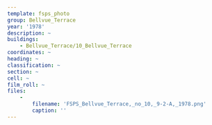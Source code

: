```yaml
---
template: fsps_photo
group: Bellvue_Terrace
year: '1978'
description: ~
buildings:
    - Bellvue_Terrace/10_Bellvue_Terrace
coordinates: ~
heading: ~
classification: ~
section: ~
cell: ~
film_roll: ~
files:
    -
        filename: 'FSPS_Bellvue_Terrace,_no_10,_9-2-A,_1978.png'
        caption: ''
---
```


